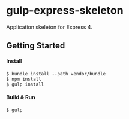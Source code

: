 # gulp-express-skeleton
Application skeleton for Express 4.

## Getting Started
#### Install
```
$ bundle install --path vendor/bundle
$ npm install
$ gulp install
```

#### Build & Run
```
$ gulp
```
